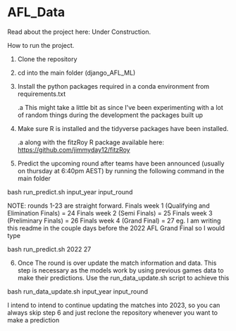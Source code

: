 # AFL_Data

Read about the project here: Under Construction.

How to run the project.

1. Clone the repository
2. cd into the main folder (django_AFL_ML)
3. Install the python packages required in a conda environment from requirements.txt

      .a This might take a little bit as since I've been experimenting with a lot of random things during the development the packages built up
4. Make sure R is installed and the tidyverse packages have been installed.

      .a along with the fitzRoy R package available here: https://github.com/jimmyday12/fitzRoy
  
5. Predict the upcoming round after teams have been announced (usually on thursday at 6:40pm AEST) by running the following command in the main folder
  
  bash run_predict.sh input_year input_round 
  
  NOTE: rounds 1-23 are straight forward.
  Finals week 1 (Qualifying and Elimination Finals) = 24
  Finals week 2 (Semi Finals) = 25
  Finals week 3 (Preliminary Finals) = 26
  Finals week 4 (Grand Final) = 27
  eg. I am writing this readme in the couple days before the 2022 AFL Grand Final so I would type
  
  bash run_predict.sh 2022 27
    
6. Once The round is over update the match information and data. This step is necessary as the models work by using previous games data to make their predictions. Use the run_data_update.sh script to achieve this
 
 bash run_data_update.sh input_year input_round
  
I intend to intend to continue updating the matches into 2023, so you can always skip step 6 and just reclone the repository whenever you want to make
a prediction 
